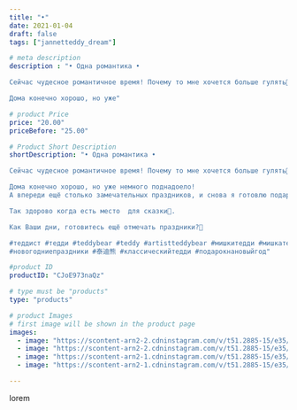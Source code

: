 ```yaml
---
title: "•"
date: 2021-01-04
draft: false
tags: ["jannetteddy_dream"]

# meta description
description : "• Одна романтика •

Сейчас чудесное романтичное время! Почему то мне хочется больше гулять🤷🏼‍♀️. Сегодня было свидание без детей🥰. 

Дома конечно хорошо, но уже"

# product Price
price: "20.00"
priceBefore: "25.00"

# Product Short Description
shortDescription: "• Одна романтика •

Сейчас чудесное романтичное время! Почему то мне хочется больше гулять🤷🏼‍♀️. Сегодня было свидание без детей🥰. 

Дома конечно хорошо, но уже немного поднадоело! 
А впереди ещё столько замечательных праздников, и снова я готовлю подарки, сюрпризы. Готовлюсь накрывать праздничный стол. Сегодня даже купила новую скатерть, Которую не успела купить перед Новым Годом! 

Так здорово когда есть место  для сказки🥰.

Как Ваши дни, готовитесь ещё отмечать праздники?🎄

#теддист #тедди #teddybear #teddy #artistteddybear #мишкитедди #мишкатедди #teddybear🐻 #teddy🐻 #teddy_bear #teddybearlove #artistteddybear #artistteddy #своимируками #ручнаяработа #новыйгод #хобби #зима #коллекционныемишкитедди #коллекционныетедди #jannettcollection #handmade 
#новогодниепраздники #泰迪熊 #классическийтедди #подарокнановыйгод"

#product ID
productID: "CJoE973naQz"

# type must be "products"
type: "products"

# product Images
# first image will be shown in the product page
images:
  - image: "https://scontent-arn2-2.cdninstagram.com/v/t51.2885-15/e35/s1080x1080/134960195_216081203349240_5599524302661448820_n.jpg?_nc_ht=scontent-arn2-2.cdninstagram.com&_nc_cat=100&_nc_ohc=b4zl1bToziAAX-D_vlM&tp=1&oh=71b99db0b81bf5b24c52b0879f594d6c&oe=605D4EAC&ig_cache_key=MjQ3OTI1MzQ0MDIyMjI0NTkyOA%3D%3D.2"
  - image: "https://scontent-arn2-2.cdninstagram.com/v/t51.2885-15/e35/s1080x1080/135805842_306847640753837_1137903377827653668_n.jpg?_nc_ht=scontent-arn2-2.cdninstagram.com&_nc_cat=105&_nc_ohc=3ebqQNCSlfkAX-fDwAQ&tp=1&oh=052fa716ecf3c718cc71b1eb24ef0088&oe=605A404B&ig_cache_key=MjQ3OTI1MzQ0MDIzOTAyNTMxNA%3D%3D.2"
  - image: "https://scontent-arn2-1.cdninstagram.com/v/t51.2885-15/e35/s1080x1080/136049289_3067820523495222_7561178738820431662_n.jpg?_nc_ht=scontent-arn2-1.cdninstagram.com&_nc_cat=106&_nc_ohc=p-oBflpe3ugAX_7bLqf&tp=1&oh=6c55c7ac27a551e9e058dbb8bb4e4dfe&oe=605DC997&ig_cache_key=MjQ3OTI1MzQ0MDI0NzQ0NTU5Mw%3D%3D.2"
  - image: "https://scontent-arn2-1.cdninstagram.com/v/t51.2885-15/e35/s1080x1080/135332053_415094172939103_1828316983261068032_n.jpg?_nc_ht=scontent-arn2-1.cdninstagram.com&_nc_cat=107&_nc_ohc=-zu0cqt7qTcAX_tpDbT&tp=1&oh=e9e4750c81f332d042b6858167816a01&oe=605B5837&ig_cache_key=MjQ3OTI1MzQ0MDI2NDM4MzUxOA%3D%3D.2"

---
```

lorem
